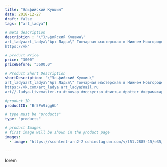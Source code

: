 ```yaml
---
title: "Эльфийский Кувшин"
date: 2018-12-27
draft: false
tags: ["art_ladya"]

# meta description
description : "\"Эльфийский Кувшин\" 
art_ladyaart_ladya\"Арт Ладья\" Гончарная мастерская в Нижнем Новгороде. Изготовление керамики и мастер//-классы по обучению. 
https://vk"

# product Price
price: "3000"
priceBefore: "3600.0"

# Product Short Description
shortDescription: "\"Эльфийский Кувшин\" 
art_ladyaart_ladya\"Арт Ладья\" Гончарная мастерская в Нижнем Новгороде. Изготовление керамики и мастер//-классы по обучению. 
https://vk.com/art_ladya art_ladya@mail.ru 
art//-ladya.Livemaster.ru #гончар #исскуство #листья #potter #керамикадляинтерьера #керамикаручнаяработа #гончарнаямастерская #керамиканазаказ #handmade #посудаизглины #керамика #гончарнаяпосуда #эксклюзивнаякерамика #dishes #decor #ceramicar #warrior #claygoods #restaurant #earthenware #ceramic #design #elfish #gifts #decanter #ceramicart #jug #эльфийскийкувшин #clay #авторскаякерамика"

#product ID
productID: "Br5Pn9igg6b"

# type must be "products"
type: "products"

# product Images
# first image will be shown in the product page
images:
  - image: "https://scontent-arn2-2.cdninstagram.com/v/t51.2885-15/e35/47586081_546010272539232_166889076012508104_n.jpg?tp=1&_nc_ht=scontent-arn2-2.cdninstagram.com&_nc_cat=100&_nc_ohc=yD59x6pMUkAAX9abdDr&ccb=7-4&oh=1f19147de948f3568dac0c9bf71ba79e&oe=6084BAB1&_nc_sid=86f79a&ig_cache_key=MTk0MzY1MzQzMTAyMTUzODk3MQ%3D%3D.2-ccb7-4"

---
```

lorem
